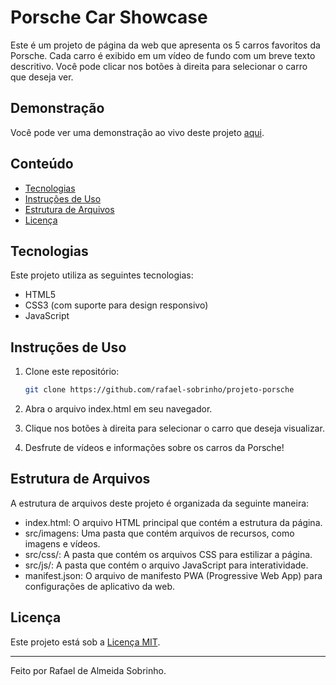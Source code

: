 # Porsche Car Showcase

Este é um projeto de página da web que apresenta os 5 carros favoritos da Porsche. Cada carro é exibido em um vídeo de fundo com um breve texto descritivo. Você pode clicar nos botões à direita para selecionar o carro que deseja ver.

## Demonstração

Você pode ver uma demonstração ao vivo deste projeto [aqui](https://rafael-sobrinho.github.io/Porsche-Car-Showcase/).

## Conteúdo

- [Tecnologias](#tecnologias)
- [Instruções de Uso](#instruções-de-uso)
- [Estrutura de Arquivos](#estrutura-de-arquivos)
- [Licença](#licença)

## Tecnologias

Este projeto utiliza as seguintes tecnologias:

- HTML5
- CSS3 (com suporte para design responsivo)
- JavaScript

## Instruções de Uso

1. Clone este repositório:

   ```bash
   git clone https://github.com/rafael-sobrinho/projeto-porsche

1. Abra o arquivo index.html em seu navegador.

2. Clique nos botões à direita para selecionar o carro que deseja visualizar.

3. Desfrute de vídeos e informações sobre os carros da Porsche!

## Estrutura de Arquivos
A estrutura de arquivos deste projeto é organizada da seguinte maneira:

- index.html: O arquivo HTML principal que contém a estrutura da página.
- src/imagens: Uma pasta que contém arquivos de recursos, como imagens e vídeos.
- src/css/: A pasta que contém os arquivos CSS para estilizar a página.
- src/js/: A pasta que contém o arquivo JavaScript para interatividade.
- manifest.json: O arquivo de manifesto PWA (Progressive Web App) para configurações de aplicativo da web.

## Licença

Este projeto está sob a [Licença MIT](LICENSE.txt).

---

Feito por Rafael de Almeida Sobrinho.

